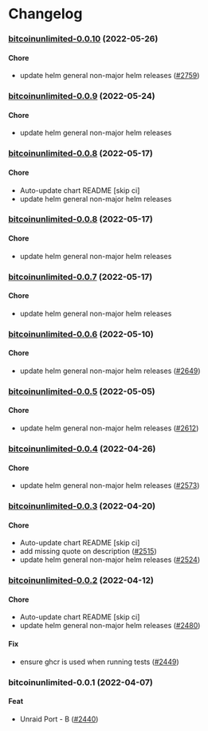 # Changelog<br>


<a name="bitcoinunlimited-0.0.10"></a>
### [bitcoinunlimited-0.0.10](https://github.com/truecharts/apps/compare/bitcoinunlimited-0.0.9...bitcoinunlimited-0.0.10) (2022-05-26)

#### Chore

* update helm general non-major helm releases ([#2759](https://github.com/truecharts/apps/issues/2759))



<a name="bitcoinunlimited-0.0.9"></a>
### [bitcoinunlimited-0.0.9](https://github.com/truecharts/apps/compare/bitcoinunlimited-0.0.8...bitcoinunlimited-0.0.9) (2022-05-24)

#### Chore

* update helm general non-major helm releases



<a name="bitcoinunlimited-0.0.8"></a>
### [bitcoinunlimited-0.0.8](https://github.com/truecharts/apps/compare/bitcoinunlimited-0.0.7...bitcoinunlimited-0.0.8) (2022-05-17)

#### Chore

* Auto-update chart README [skip ci]
* update helm general non-major helm releases



<a name="bitcoinunlimited-0.0.8"></a>
### [bitcoinunlimited-0.0.8](https://github.com/truecharts/apps/compare/bitcoinunlimited-0.0.7...bitcoinunlimited-0.0.8) (2022-05-17)

#### Chore

* update helm general non-major helm releases



<a name="bitcoinunlimited-0.0.7"></a>
### [bitcoinunlimited-0.0.7](https://github.com/truecharts/apps/compare/bitcoinunlimited-0.0.6...bitcoinunlimited-0.0.7) (2022-05-17)

#### Chore

* update helm general non-major helm releases



<a name="bitcoinunlimited-0.0.6"></a>
### [bitcoinunlimited-0.0.6](https://github.com/truecharts/apps/compare/bitcoinunlimited-0.0.5...bitcoinunlimited-0.0.6) (2022-05-10)

#### Chore

* update helm general non-major helm releases ([#2649](https://github.com/truecharts/apps/issues/2649))



<a name="bitcoinunlimited-0.0.5"></a>
### [bitcoinunlimited-0.0.5](https://github.com/truecharts/apps/compare/bitcoinunlimited-0.0.4...bitcoinunlimited-0.0.5) (2022-05-05)

#### Chore

* update helm general non-major helm releases ([#2612](https://github.com/truecharts/apps/issues/2612))



<a name="bitcoinunlimited-0.0.4"></a>
### [bitcoinunlimited-0.0.4](https://github.com/truecharts/apps/compare/bitcoinunlimited-0.0.3...bitcoinunlimited-0.0.4) (2022-04-26)

#### Chore

* update helm general non-major helm releases ([#2573](https://github.com/truecharts/apps/issues/2573))



<a name="bitcoinunlimited-0.0.3"></a>
### [bitcoinunlimited-0.0.3](https://github.com/truecharts/apps/compare/bitcoinunlimited-0.0.2...bitcoinunlimited-0.0.3) (2022-04-20)

#### Chore

* Auto-update chart README [skip ci]
* add missing quote on description ([#2515](https://github.com/truecharts/apps/issues/2515))
* update helm general non-major helm releases ([#2524](https://github.com/truecharts/apps/issues/2524))



<a name="bitcoinunlimited-0.0.2"></a>
### [bitcoinunlimited-0.0.2](https://github.com/truecharts/apps/compare/bitcoinunlimited-0.0.1...bitcoinunlimited-0.0.2) (2022-04-12)

#### Chore

* Auto-update chart README [skip ci]
* update helm general non-major helm releases ([#2480](https://github.com/truecharts/apps/issues/2480))

#### Fix

* ensure ghcr is used when running tests ([#2449](https://github.com/truecharts/apps/issues/2449))



<a name="bitcoinunlimited-0.0.1"></a>
### bitcoinunlimited-0.0.1 (2022-04-07)

#### Feat

* Unraid Port - B ([#2440](https://github.com/truecharts/apps/issues/2440))

